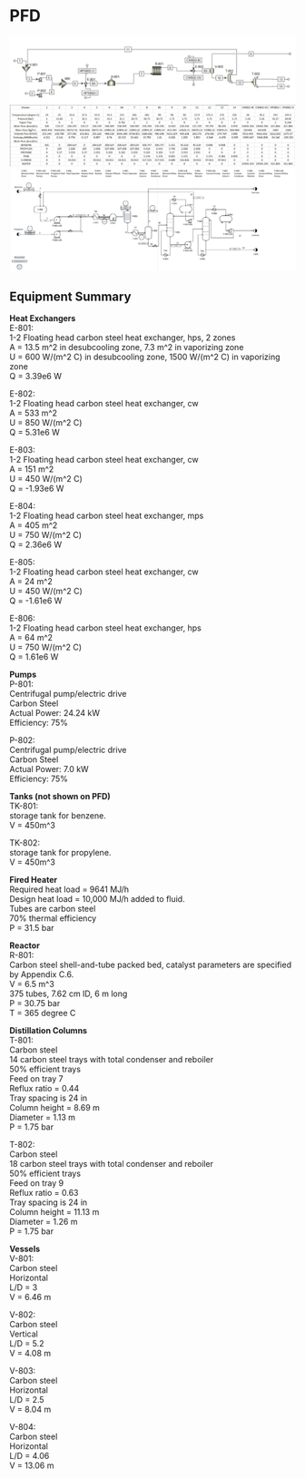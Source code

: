 # PFD
![Aspen-Process](Aspen_Process.JPG) <br>
![PFD-streamtable](PFD_Streamtable.JPG) <br>
![Visio-PFD](https://github.com/hugopontess/Pontes_Ramos_Gao_Carpenter_485Project/blob/master/Visio%20PFD.PNG) <br>

## Equipment Summary <br>
**Heat Exchangers** <br>
E-801: <br>
1-2 Floating head carbon steel heat exchanger, hps, 2 zones <br>
A = 13.5 m^2 in desubcooling zone, 7.3 m^2 in vaporizing zone <br>
U = 600 W/(m^2 C) in desubcooling zone, 1500 W/(m^2 C) in vaporizing zone <br>
Q = 3.39e6 W <br>

E-802:<br>
1-2 Floating head carbon steel heat exchanger, cw <br>
A = 533 m^2 <br>
U = 850 W/(m^2 C) <br>
Q = 5.31e6 W <br>

E-803:<br>
1-2 Floating head carbon steel heat exchanger, cw <br>
A = 151 m^2 <br>
U = 450 W/(m^2 C) <br>
Q = -1.93e6 W <br>

E-804:<br>
1-2 Floating head carbon steel heat exchanger, mps <br>
A = 405 m^2 <br>
U = 750 W/(m^2 C) <br>
Q = 2.36e6 W <br>

E-805:<br>
1-2 Floating head carbon steel heat exchanger, cw <br>
A = 24 m^2 <br>
U = 450 W/(m^2 C) <br>
Q = -1.61e6 W <br>

E-806:<br>
1-2 Floating head carbon steel heat exchanger, hps <br>
A = 64 m^2 <br>
U = 750 W/(m^2 C) <br>
Q = 1.61e6 W <br>

**Pumps** <br>
P-801: <br>
Centrifugal pump/electric drive <br>
Carbon Steel <br>
Actual Power: 24.24 kW <br>
Efficiency: 75% <br>

P-802: <br>
Centrifugal pump/electric drive <br>
Carbon Steel <br>
Actual Power: 7.0 kW <br>
Efficiency: 75% <br>

**Tanks (not shown on PFD)** <br>
TK-801: <br>
storage tank for benzene. <br>
V = 450m^3 <br>

TK-802: <br>
storage tank for propylene. <br>
V = 450m^3 <br>

**Fired Heater** <br>
Required heat load = 9641 MJ/h <br>
Design heat load = 10,000 MJ/h added to fluid. <br>
Tubes are carbon steel <br>
70% thermal efficiency <br>
P = 31.5 bar

**Reactor** <br>
R-801: <br>
Carbon steel shell-and-tube packed bed, catalyst parameters are specified by Appendix C.6. <br>
V = 6.5 m^3 <br>
375 tubes, 7.62 cm ID, 6 m long <br>
P = 30.75 bar <br>
T = 365 degree C <br>

**Distillation Columns** <br>
T-801: <br>
Carbon steel <br>
14 carbon steel trays with total condenser and reboiler <br>
50% efficient trays <br>
Feed on tray 7 <br>
Reflux ratio = 0.44 <br>
Tray spacing is 24 in <br>
Column height = 8.69 m<br>
Diameter = 1.13 m <br>
P = 1.75 bar <br>

T-802: <br>
Carbon steel <br>
18 carbon steel trays with total condenser and reboiler <br>
50% efficient trays <br>
Feed on tray 9 <br>
Reflux ratio = 0.63 <br>
Tray spacing is 24 in <br>
Column height = 11.13 m<br>
Diameter = 1.26 m <br>
P = 1.75 bar <br>

**Vessels** <br>
V-801: <br>
Carbon steel <br>
Horizontal <br>
L/D = 3 <br>
V = 6.46 m <br>

V-802: <br>
Carbon steel <br>
Vertical <br>
L/D = 5.2 <br>
V = 4.08 m <br>

V-803: <br>
Carbon steel <br>
Horizontal <br>
L/D = 2.5 <br>
V = 8.04 m <br>

V-804: <br>
Carbon steel <br>
Horizontal <br>
L/D = 4.06 <br>
V = 13.06 m <br>
